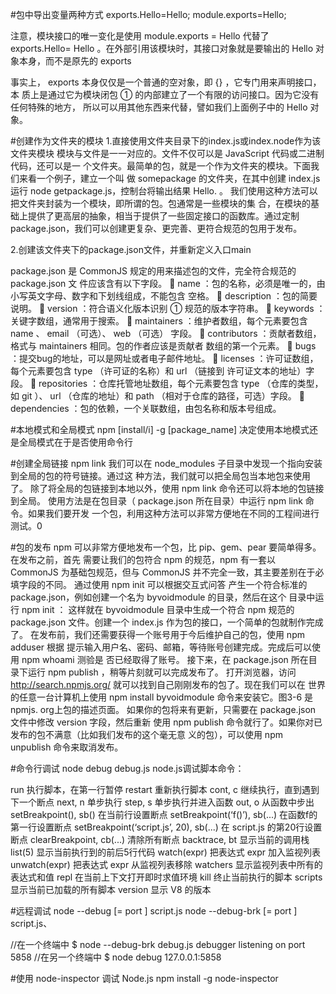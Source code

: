#包中导出变量两种方式
exports.Hello=Hello;
module.exports=Hello;

注意，模块接口的唯一变化是使用  module.exports = Hello 代替了  exports.Hello=
Hello 。在外部引用该模块时，其接口对象就是要输出的  Hello 对象本身，而不是原先的
exports 

事实上， exports  本身仅仅是一个普通的空对象，即 {} ，它专门用来声明接口，本
质上是通过它为模块闭包
① 的内部建立了一个有限的访问接口。因为它没有任何特殊的地方，
所以可以用其他东西来代替，譬如我们上面例子中的 Hello  对象。

#创建作为文件夹的模块
1.直接使用文件夹目录下的index.js或index.node作为该文件夹模块
模块与文件是一一对应的。文件不仅可以是 JavaScript 代码或二进制代码，还可以是一
个文件夹。最简单的包，就是一个作为文件夹的模块。下面我们来看一个例子，建立一个叫
做 somepackage  的文件夹，在其中创建 index.js
运行 node getpackage.js，控制台将输出结果 Hello. 。
我们使用这种方法可以把文件夹封装为一个模块，即所谓的包。包通常是一些模块的集
合，在模块的基础上提供了更高层的抽象，相当于提供了一些固定接口的函数库。通过定制
package.json，我们可以创建更复杂、更完善、更符合规范的包用于发布。

2.创建该文件夹下的package.json文件，并重新定义入口main

package.json 是 CommonJS 规定的用来描述包的文件，完全符合规范的 package.json 文
件应该含有以下字段。
  name ：包的名称，必须是唯一的，由小写英文字母、数字和下划线组成，不能包含
空格。
  description ：包的简要说明。
  version ：符合语义化版本识别
① 规范的版本字符串。
  keywords ：关键字数组，通常用于搜索。
  maintainers ：维护者数组，每个元素要包含 name 、 email （可选）、 web （可选）
字段。
  contributors ：贡献者数组，格式与 maintainers 相同。包的作者应该是贡献者
数组的第一个元素。
  bugs ：提交bug的地址，可以是网址或者电子邮件地址。
  licenses ：许可证数组，每个元素要包含 type （许可证的名称）和  url （链接到
许可证文本的地址）字段。
  repositories ：仓库托管地址数组，每个元素要包含 type  （仓库的类型，如  git ）、
url （仓库的地址）和  path （相对于仓库的路径，可选）字段。
  dependencies ：包的依赖，一个关联数组，由包名称和版本号组成。

#本地模式和全局模式
npm [install/i] -g [package_name]
决定使用本地模式还是全局模式在于是否使用命令行

#创建全局链接
npm link
我们可以在 node_modules 子目录中发现一个指向安装到全局的包的符号链接。通过这
种方法，我们就可以把全局包当本地包来使用了。
除了将全局的包链接到本地以外，使用  npm link 命令还可以将本地的包链接到全局。
使用方法是在包目录（ package.json 所在目录）中运行 npm link  命令。如果我们要开发
                                              一个包，利用这种方法可以非常方便地在不同的工程间进行测试。0

#包的发布
npm 可以非常方便地发布一个包，比 pip、gem、pear 要简单得多。在发布之前，首先
需要让我们的包符合 npm 的规范，npm 有一套以 CommonJS 为基础包规范，但与 CommonJS
并不完全一致，其主要差别在于必填字段的不同。
通过使用  npm init 可以根据交互式问答
产生一个符合标准的 package.json，例如创建一个名为 byvoidmodule 的目录，然后在这个
目录中运行 npm init ：
这样就在 byvoidmodule 目录中生成一个符合 npm 规范的 package.json 文件。创建一个
index.js 作为包的接口，一个简单的包就制作完成了。
在发布前，我们还需要获得一个账号用于今后维护自己的包，使用  npm adduser  根据
提示输入用户名、密码、邮箱，等待账号创建完成。完成后可以使用  npm whoami  测验是
否已经取得了账号。
接下来，在 package.json 所在目录下运行 npm publish ，稍等片刻就可以完成发布了。
打开浏览器，访问 http://search.npmjs.org/ 就可以找到自己刚刚发布的包了。现在我们可以在
世界的任意一台计算机上使用  npm install byvoidmodule  命令来安装它。图3-6 是npmjs.
org上包的描述页面。
如果你的包将来有更新，只需要在 package.json 文件中修改  version  字段，然后重新
使用 npm publish 命令就行了。如果你对已发布的包不满意（比如我们发布的这个毫无意
义的包），可以使用  npm unpublish 命令来取消发布。

#命令行调试
node debug debug.js
node.js调试脚本命令：

run  执行脚本，在第一行暂停
restart  重新执行脚本
cont, c  继续执行，直到遇到下一个断点
next, n  单步执行
step, s  单步执行并进入函数
out, o  从函数中步出
setBreakpoint(), sb()  在当前行设置断点
setBreakpoint(‘f()’), sb(...)  在函数f的第一行设置断点
setBreakpoint(‘script.js’, 20), sb(...)  在 script.js 的第20行设置断点
clearBreakpoint, cb(...)  清除所有断点
backtrace, bt  显示当前的调用栈
list(5)  显示当前执行到的前后5行代码
watch(expr)  把表达式 expr 加入监视列表
unwatch(expr)  把表达式 expr 从监视列表移除
watchers  显示监视列表中所有的表达式和值
repl  在当前上下文打开即时求值环境
kill  终止当前执行的脚本
scripts  显示当前已加载的所有脚本
version  显示 V8 的版本

#远程调试
node --debug [= port ] script.js
node --debug-brk [= port ] script.js、

//在一个终端中
$ node --debug-brk debug.js
debugger listening on port 5858
//在另一个终端中
$ node debug 127.0.0.1:5858

#使用 node-inspector 调试 Node.js
 npm install -g node-inspector
